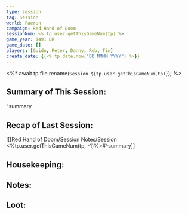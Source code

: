 ```yaml
---
type: session
tag: Session
world: Faerun
campaign: Red Hand of Doom
sessionNum: <% tp.user.getThisGameNum(tp) %>
game_year: 1491 DR
game_date: []
players: [Guido, Peter, Danny, Rob, Tim]
create_date: {{<% tp.date.now("DD MMMM YYYY") %>}}
---
```


<%* 
	await tp.file.rename(`Session ${tp.user.getThisGameNum(tp)}`);
%>

## Summary of This Session:

^summary

## Recap of Last Session:
![[Red Hand of Doom/Session Notes/Session <%tp.user.getThisGameNum(tp, -1)%>#^summary]]

## Housekeeping:

## Notes:

## Loot:

